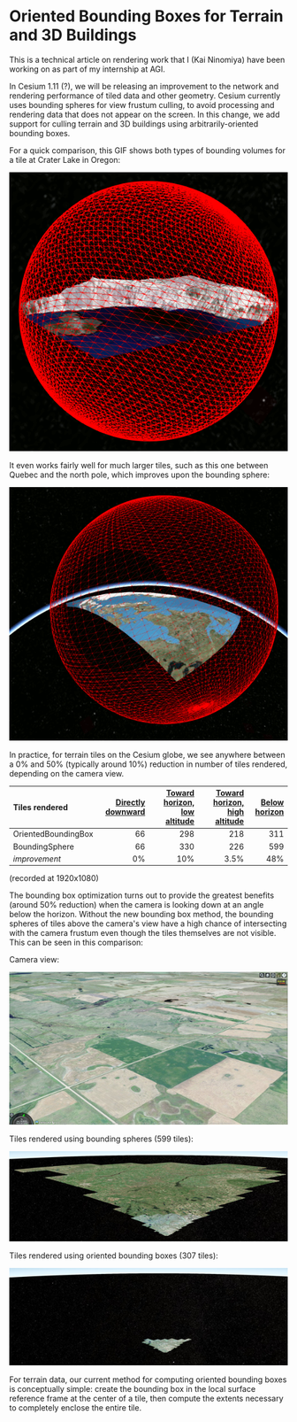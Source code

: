 Oriented Bounding Boxes for Terrain and 3D Buildings
====================================================

This is a technical article on rendering work that I (Kai Ninomiya) have been
working on as part of my internship at AGI.

In Cesium 1.11 (?), we will be releasing an improvement to the network and
rendering performance of tiled data and other geometry.
Cesium currently uses bounding spheres for view frustum culling, to
avoid processing and rendering data that does not appear on the screen.
In this change, we add support for culling terrain and 3D buildings using
arbitrarily-oriented bounding boxes.

For a quick comparison, this GIF shows both types of bounding volumes for a
tile at Crater Lake in Oregon:

![](craterlake_comp.gif)

It even works fairly well for much larger tiles, such as this one between Quebec
and the north pole, which improves upon the bounding sphere:

![](quebec_comp.gif)

In practice, for terrain tiles on the Cesium globe, we see anywhere between a 0%
and 50% (typically around 10%) reduction in number of tiles rendered, depending on the
camera view.

| Tiles rendered      | [Directly downward](http://cesiumjs.org/Cesium/Build/Apps/CesiumViewer/index.html?view=120.34723663330078%2C15.138801611751108%2C10590.602601097456%2C360%2C-89.90326148519773%2C0) | [Toward horizon, low altitude](http://cesiumjs.org/Cesium/Build/Apps/CesiumViewer/index.html?view=120.28867831296651%2C15.087807528789323%2C4406.192801986939%2C46.14351181495515%2C-20.429229458524063%2C0.0742423709965139) | [Toward horizon, high altitude](http://cesiumjs.org/Cesium/Build/Apps/CesiumViewer/index.html?view=119.7954832286864%2C14.625866129373039%2C32421.396898129005%2C46.017725109639954%2C-21.092747155669294%2C0.07233855930825417) | [Below horizon](http://cesiumjs.org/Cesium/Build/Apps/CesiumViewer/index.html?view=-99.86107569851391%2C47.97316693251584%2C1160.1513943660475%2C314.5829070968285%2C-20.986424760513852%2C359.8538194959233) |
|:------------------- | -----------------:| ----------------------------:| -----------------------------:| -------------:|
| OrientedBoundingBox | 66 | 298 |  218 | 311 |
| BoundingSphere      | 66 | 330 |  226 | 599 |
| *improvement*       | 0% | 10% | 3.5% | 48% |
(recorded at 1920x1080)

The bounding box optimization turns out to provide the greatest benefits (around
50% reduction) when the camera is looking down at an angle below the horizon.
Without the new bounding box method, the bounding spheres of tiles above the
camera's view have a high chance of intersecting with the camera frustum even
though the tiles themselves are not visible.
This can be seen in this comparison:

Camera view:

![](northdakota.jpg)

Tiles rendered using bounding spheres (599 tiles):

![](northdakota_sphere.jpg)

Tiles rendered using oriented bounding boxes (307 tiles):

![](northdakota_box.jpg)

For terrain data, our current method for computing oriented bounding boxes is
conceptually simple: create the bounding box in the local surface reference
frame at the center of a tile, then compute the extents necessary to completely
enclose the entire tile.
